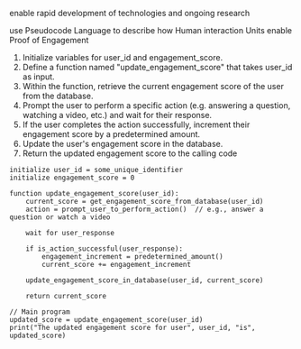 enable rapid development of technologies and ongoing research

use Pseudocode Language to describe how Human interaction Units enable Proof of Engagement

1. Initialize variables for user_id and engagement_score.
2. Define a function named "update_engagement_score" that takes user_id as input.
3. Within the function, retrieve the current engagement score of the user from the database.
4. Prompt the user to perform a specific action (e.g. answering a question, watching a video, etc.) and wait for their response.
5. If the user completes the action successfully, increment their engagement score by a predetermined amount.
6. Update the user's engagement score in the database.
7. Return the updated engagement score to the calling code


```pseudocode
initialize user_id = some_unique_identifier
initialize engagement_score = 0

function update_engagement_score(user_id):
    current_score = get_engagement_score_from_database(user_id)
    action = prompt_user_to_perform_action()  // e.g., answer a question or watch a video

    wait for user_response

    if is_action_successful(user_response):
        engagement_increment = predetermined_amount()
        current_score += engagement_increment

    update_engagement_score_in_database(user_id, current_score)

    return current_score

// Main program
updated_score = update_engagement_score(user_id)
print("The updated engagement score for user", user_id, "is", updated_score)
```
